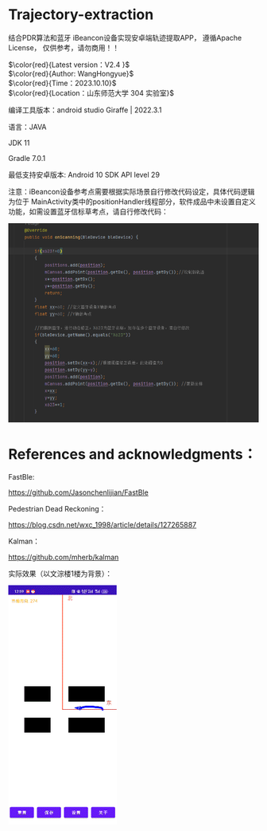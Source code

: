 # Trajectory-extraction

结合PDR算法和蓝牙 iBeancon设备实现安卓端轨迹提取APP， 遵循Apache License， 仅供参考，请勿商用！！

$\color{red}{Latest version：V2.4 }$  
$\color{red}{Author: WangHongyue}$  
$\color{red}{Time：2023.10.10}$  
$\color{red}{Location：山东师范大学 304 实验室}$


编译工具版本：android studio  Giraffe | 2022.3.1

语言：JAVA  

JDK 11 

Gradle 7.0.1

最低支持安卓版本: Android 10 SDK API level 29

注意：iBeancon设备参考点需要根据实际场景自行修改代码设定，具体代码逻辑为位于 MainActivity类中的positionHandler线程部分，软件成品中未设置自定义功能，如需设置蓝牙信标草考点，请自行修改代码：

![代码](https://github.com/whykang/Trajectory-extraction/blob/main/Image/%E5%B1%8F%E5%B9%95%E6%88%AA%E5%9B%BE%202023-10-10%20213254.png?raw=true)


# References and acknowledgments：

FastBle:

https://github.com/Jasonchenlijian/FastBle

Pedestrian Dead Reckoning：

https://blog.csdn.net/wxc_1998/article/details/127265887

Kalman：

https://github.com/mherb/kalman

实际效果（以文淙楼1楼为背景）：

![实际运行](https://github.com/whykang/Trajectory-extraction/blob/main/Image/QQ%E5%9B%BE%E7%89%8720231010210639.gif?raw=true)












